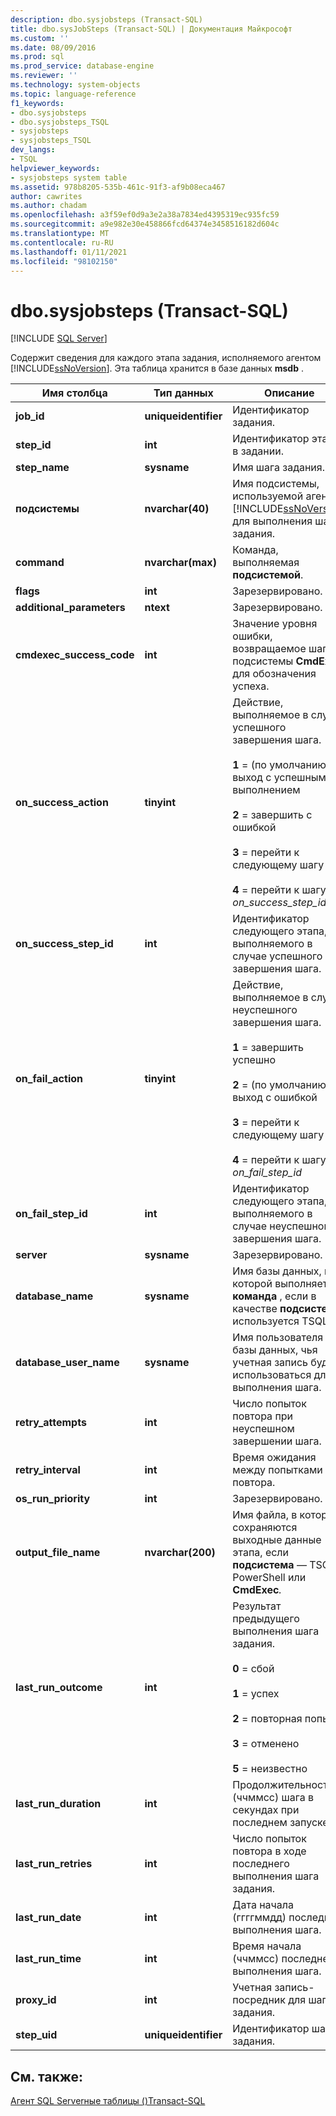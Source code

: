 ```yaml
---
description: dbo.sysjobsteps (Transact-SQL)
title: dbo.sysJobSteps (Transact-SQL) | Документация Майкрософт
ms.custom: ''
ms.date: 08/09/2016
ms.prod: sql
ms.prod_service: database-engine
ms.reviewer: ''
ms.technology: system-objects
ms.topic: language-reference
f1_keywords:
- dbo.sysjobsteps
- dbo.sysjobsteps_TSQL
- sysjobsteps
- sysjobsteps_TSQL
dev_langs:
- TSQL
helpviewer_keywords:
- sysjobsteps system table
ms.assetid: 978b8205-535b-461c-91f3-af9b08eca467
author: cawrites
ms.author: chadam
ms.openlocfilehash: a3f59ef0d9a3e2a38a7834ed4395319ec935fc59
ms.sourcegitcommit: a9e982e30e458866fcd64374e3458516182d604c
ms.translationtype: MT
ms.contentlocale: ru-RU
ms.lasthandoff: 01/11/2021
ms.locfileid: "98102150"
---
```

# <a name="dbosysjobsteps-transact-sql"></a>dbo.sysjobsteps (Transact-SQL)
[!INCLUDE [SQL Server](../../includes/applies-to-version/sqlserver.md)]

  Содержит сведения для каждого этапа задания, исполняемого агентом [!INCLUDE[ssNoVersion](../../includes/ssnoversion-md.md)]. Эта таблица хранится в базе данных **msdb** .  
  
|Имя столбца|Тип данных|Описание|  
|-----------------|---------------|-----------------|  
|**job_id**|**uniqueidentifier**|Идентификатор задания.|  
|**step_id**|**int**|Идентификатор этапа в задании.|  
|**step_name**|**sysname**|Имя шага задания.|  
|**подсистемы**|**nvarchar(40)**|Имя подсистемы, используемой агентом [!INCLUDE[ssNoVersion](../../includes/ssnoversion-md.md)] для выполнения шага задания.|  
|**command**|**nvarchar(max)**|Команда, выполняемая **подсистемой**.|  
|**flags**|**int**|Зарезервировано.|  
|**additional_parameters**|**ntext**|Зарезервировано.|  
|**cmdexec_success_code**|**int**|Значение уровня ошибки, возвращаемое шагами подсистемы **CmdExec** для обозначения успеха.|  
|**on_success_action**|**tinyint**|Действие, выполняемое в случае успешного завершения шага.<br /><br /> **1** = (по умолчанию) выход с успешным выполнением<br /><br /> **2** = завершить с ошибкой<br /><br /> **3** = перейти к следующему шагу<br /><br /> **4** = перейти к шагу _on_success_step_id_|
|**on_success_step_id**|**int**|Идентификатор следующего этапа, выполняемого в случае успешного завершения шага.|  
|**on_fail_action**|**tinyint**|Действие, выполняемое в случае неуспешного завершения шага.<br /><br /> **1** = завершить успешно<br /><br /> **2** = (по умолчанию) выход с ошибкой<br /><br /> **3** = перейти к следующему шагу<br /><br /> **4** = перейти к шагу _on_fail_step_id_|
|**on_fail_step_id**|**int**|Идентификатор следующего этапа, выполняемого в случае неуспешного завершения шага.|  
|**server**|**sysname**|Зарезервировано.|  
|**database_name**|**sysname**|Имя базы данных, в которой выполняется **команда** , если в качестве **подсистемы** используется TSQL.|  
|**database_user_name**|**sysname**|Имя пользователя базы данных, чья учетная запись будет использоваться для выполнения шага.|  
|**retry_attempts**|**int**|Число попыток повтора при неуспешном завершении шага.|  
|**retry_interval**|**int**|Время ожидания между попытками повтора.|  
|**os_run_priority**|**int**|Зарезервировано.|  
|**output_file_name**|**nvarchar(200)**|Имя файла, в котором сохраняются выходные данные этапа, если **подсистема** — TSQL, PowerShell или **CmdExec**_._|  
|**last_run_outcome**|**int**|Результат предыдущего выполнения шага задания.<br /><br /> **0** = сбой<br /><br /> **1** = успех<br /><br /> **2** = повторная попытка<br /><br /> **3** = отменено<br /><br /> **5** = неизвестно|  
|**last_run_duration**|**int**|Продолжительность (ччммсс) шага в секундах при последнем запуске.|  
|**last_run_retries**|**int**|Число попыток повтора в ходе последнего выполнения шага задания.|  
|**last_run_date**|**int**|Дата начала (ггггммдд) последнего выполнения шага.|  
|**last_run_time**|**int**|Время начала (ччммсс) последнего выполнения шага.|  
|**proxy_id**|**int**|Учетная запись-посредник для шага задания.|  
|**step_uid**|**uniqueidentifier**|Идентификатор шага задания.|  
  
## <a name="see-also"></a>См. также:  
 [Агент SQL Serverные таблицы &#40;&#41;Transact-SQL ](../../relational-databases/system-tables/sql-server-agent-tables-transact-sql.md)  
  
  
